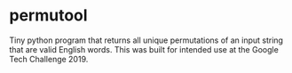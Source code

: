 # permutool
Tiny python program that returns all unique permutations of an input string that are valid English words. This was built for intended use at the Google Tech Challenge 2019.
